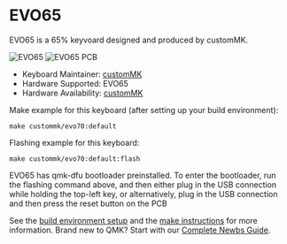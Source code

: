 # EVO65

EVO65 is a 65% keyvoard designed and produced by customMK. 

![EVO65](https://i.imgur.com/voBjLrM.jpeg)
![EVO65 PCB](https://i.imgur.com/ST2vtkV.jpeg)

* Keyboard Maintainer: [customMK](https://github.com/customMK)
* Hardware Supported: EVO65
* Hardware Availability: [customMK](https://shop.custommk.com/products/evo65)

Make example for this keyboard (after setting up your build environment):

    make custommk/evo70:default

Flashing example for this keyboard:

    make custommk/evo70:default:flash

EVO65 has qmk-dfu bootloader preinstalled. To enter the bootloader, run the flashing command above, and then either plug in the USB connection while holding the top-left key, or alternatively, plug in the USB connection and then press the reset button on the PCB

See the [build environment setup](https://docs.qmk.fm/#/getting_started_build_tools) and the [make instructions](https://docs.qmk.fm/#/getting_started_make_guide) for more information. Brand new to QMK? Start with our [Complete Newbs Guide](https://docs.qmk.fm/#/newbs).
